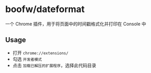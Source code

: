 boofw/dateformat
=============

一个 Chrome 插件，用于将页面中的时间戳格式化并打印在 Console 中

Usage
--------------

* 打开 `chrome://extensions/`
* 勾选 `开发者模式`
* 点击 `加载已解压的扩展程序`，选择此代码目录
